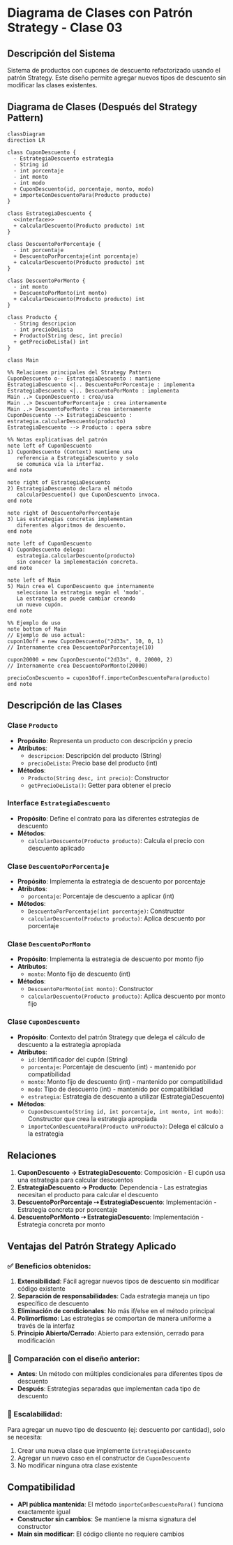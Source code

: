 # Diagrama de Clases con Patrón Strategy - Clase 03

## Descripción del Sistema
Sistema de productos con cupones de descuento refactorizado usando el patrón Strategy. Este diseño permite agregar nuevos tipos de descuento sin modificar las clases existentes.

## Diagrama de Clases (Después del Strategy Pattern)

```mermaid
classDiagram
direction LR

class CuponDescuento {
  - EstrategiaDescuento estrategia
  - String id
  - int porcentaje
  - int monto
  - int modo
  + CuponDescuento(id, porcentaje, monto, modo)
  + importeConDescuentoPara(Producto producto)
}

class EstrategiaDescuento {
  <<interface>>
  + calcularDescuento(Producto producto) int
}

class DescuentoPorPorcentaje {
  - int porcentaje
  + DescuentoPorPorcentaje(int porcentaje)
  + calcularDescuento(Producto producto) int
}

class DescuentoPorMonto {
  - int monto
  + DescuentoPorMonto(int monto)
  + calcularDescuento(Producto producto) int
}

class Producto {
  - String descripcion
  - int precioDeLista
  + Producto(String desc, int precio)
  + getPrecioDeLista() int
}

class Main

%% Relaciones principales del Strategy Pattern
CuponDescuento o-- EstrategiaDescuento : mantiene
EstrategiaDescuento <|.. DescuentoPorPorcentaje : implementa
EstrategiaDescuento <|.. DescuentoPorMonto : implementa
Main ..> CuponDescuento : crea/usa
Main ..> DescuentoPorPorcentaje : crea internamente
Main ..> DescuentoPorMonto : crea internamente
CuponDescuento --> EstrategiaDescuento : estrategia.calcularDescuento(producto)
EstrategiaDescuento --> Producto : opera sobre

%% Notas explicativas del patrón
note left of CuponDescuento
1) CuponDescuento (Context) mantiene una 
   referencia a EstrategiaDescuento y solo 
   se comunica vía la interfaz.
end note

note right of EstrategiaDescuento
2) EstrategiaDescuento declara el método 
   calcularDescuento() que CuponDescuento invoca.
end note

note right of DescuentoPorPorcentaje
3) Las estrategias concretas implementan
   diferentes algoritmos de descuento.
end note

note left of CuponDescuento
4) CuponDescuento delega: 
   estrategia.calcularDescuento(producto)
   sin conocer la implementación concreta.
end note

note left of Main
5) Main crea el CuponDescuento que internamente
   selecciona la estrategia según el 'modo'.
   La estrategia se puede cambiar creando 
   un nuevo cupón.
end note

%% Ejemplo de uso
note bottom of Main
// Ejemplo de uso actual:
cupon10off = new CuponDescuento("2d33s", 10, 0, 1)
// Internamente crea DescuentoPorPorcentaje(10)

cupon20000 = new CuponDescuento("2d33s", 0, 20000, 2) 
// Internamente crea DescuentoPorMonto(20000)

precioConDescuento = cupon10off.importeConDescuentoPara(producto)
end note
```

## Descripción de las Clases

### Clase `Producto`
- **Propósito**: Representa un producto con descripción y precio
- **Atributos**:
  - `descripcion`: Descripción del producto (String)
  - `precioDeLista`: Precio base del producto (int)
- **Métodos**:
  - `Producto(String desc, int precio)`: Constructor
  - `getPrecioDeLista()`: Getter para obtener el precio

### Interface `EstrategiaDescuento`
- **Propósito**: Define el contrato para las diferentes estrategias de descuento
- **Métodos**:
  - `calcularDescuento(Producto producto)`: Calcula el precio con descuento aplicado

### Clase `DescuentoPorPorcentaje`
- **Propósito**: Implementa la estrategia de descuento por porcentaje
- **Atributos**:
  - `porcentaje`: Porcentaje de descuento a aplicar (int)
- **Métodos**:
  - `DescuentoPorPorcentaje(int porcentaje)`: Constructor
  - `calcularDescuento(Producto producto)`: Aplica descuento por porcentaje

### Clase `DescuentoPorMonto`
- **Propósito**: Implementa la estrategia de descuento por monto fijo
- **Atributos**:
  - `monto`: Monto fijo de descuento (int)
- **Métodos**:
  - `DescuentoPorMonto(int monto)`: Constructor
  - `calcularDescuento(Producto producto)`: Aplica descuento por monto fijo

### Clase `CuponDescuento`
- **Propósito**: Contexto del patrón Strategy que delega el cálculo de descuento a la estrategia apropiada
- **Atributos**:
  - `id`: Identificador del cupón (String)
  - `porcentaje`: Porcentaje de descuento (int) - mantenido por compatibilidad
  - `monto`: Monto fijo de descuento (int) - mantenido por compatibilidad
  - `modo`: Tipo de descuento (int) - mantenido por compatibilidad
  - `estrategia`: Estrategia de descuento a utilizar (EstrategiaDescuento)
- **Métodos**:
  - `CuponDescuento(String id, int porcentaje, int monto, int modo)`: Constructor que crea la estrategia apropiada
  - `importeConDescuentoPara(Producto unProducto)`: Delega el cálculo a la estrategia

## Relaciones

1. **CuponDescuento → EstrategiaDescuento**: Composición - El cupón usa una estrategia para calcular descuentos
2. **EstrategiaDescuento → Producto**: Dependencia - Las estrategias necesitan el producto para calcular el descuento
3. **DescuentoPorPorcentaje ⇢ EstrategiaDescuento**: Implementación - Estrategia concreta por porcentaje
4. **DescuentoPorMonto ⇢ EstrategiaDescuento**: Implementación - Estrategia concreta por monto

## Ventajas del Patrón Strategy Aplicado

### ✅ Beneficios obtenidos:

1. **Extensibilidad**: Fácil agregar nuevos tipos de descuento sin modificar código existente
2. **Separación de responsabilidades**: Cada estrategia maneja un tipo específico de descuento
3. **Eliminación de condicionales**: No más if/else en el método principal
4. **Polimorfismo**: Las estrategias se comportan de manera uniforme a través de la interfaz
5. **Principio Abierto/Cerrado**: Abierto para extensión, cerrado para modificación

### 🔄 Comparación con el diseño anterior:

- **Antes**: Un método con múltiples condicionales para diferentes tipos de descuento
- **Después**: Estrategias separadas que implementan cada tipo de descuento

### 🚀 Escalabilidad:

Para agregar un nuevo tipo de descuento (ej: descuento por cantidad), solo se necesita:
1. Crear una nueva clase que implemente `EstrategiaDescuento`
2. Agregar un nuevo caso en el constructor de `CuponDescuento`
3. No modificar ninguna otra clase existente

## Compatibilidad

- **API pública mantenida**: El método `importeConDescuentoPara()` funciona exactamente igual
- **Constructor sin cambios**: Se mantiene la misma signatura del constructor
- **Main sin modificar**: El código cliente no requiere cambios
